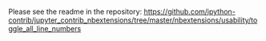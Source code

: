 Please see the readme in the repository:
https://github.com/ipython-contrib/jupyter_contrib_nbextensions/tree/master/nbextensions/usability/toggle_all_line_numbers
